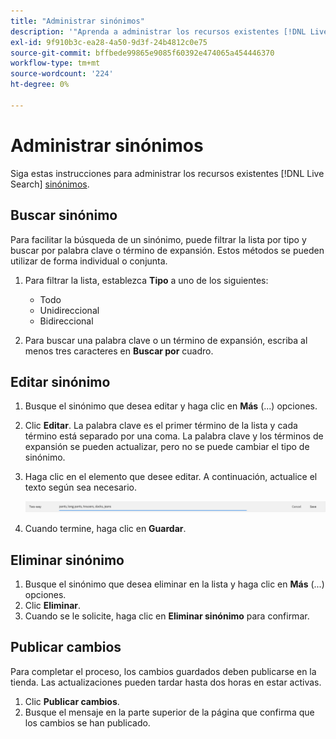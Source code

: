 ```yaml
---
title: "Administrar sinónimos"
description: '"Aprenda a administrar los recursos existentes [!DNL Live Search] sinónimos".'
exl-id: 9f910b3c-ea28-4a50-9d3f-24b4812c0e75
source-git-commit: bffbede99865e9085f60392e474065a454446370
workflow-type: tm+mt
source-wordcount: '224'
ht-degree: 0%

---
```


# Administrar sinónimos

Siga estas instrucciones para administrar los recursos existentes [!DNL Live Search] [sinónimos](synonyms.md).

## Buscar sinónimo

Para facilitar la búsqueda de un sinónimo, puede filtrar la lista por tipo y buscar por palabra clave o término de expansión.  Estos métodos se pueden utilizar de forma individual o conjunta.

1. Para filtrar la lista, establezca **Tipo** a uno de los siguientes:

   * Todo
   * Unidireccional
   * Bidireccional

1. Para buscar una palabra clave o un término de expansión, escriba al menos tres caracteres en **Buscar por** cuadro.

## Editar sinónimo

1. Busque el sinónimo que desea editar y haga clic en **Más** (...) opciones.

1. Clic **Editar**.
La palabra clave es el primer término de la lista y cada término está separado por una coma. La palabra clave y los términos de expansión se pueden actualizar, pero no se puede cambiar el tipo de sinónimo.
1. Haga clic en el elemento que desee editar. A continuación, actualice el texto según sea necesario.

   ![editar sinónimo bidireccional](assets/synonym-two-way-edit.png)

1. Cuando termine, haga clic en **Guardar**.

## Eliminar sinónimo

1. Busque el sinónimo que desea eliminar en la lista y haga clic en **Más** (...) opciones.
1. Clic **Eliminar**.
1. Cuando se le solicite, haga clic en **Eliminar sinónimo** para confirmar.

## Publicar cambios

Para completar el proceso, los cambios guardados deben publicarse en la tienda. Las actualizaciones pueden tardar hasta dos horas en estar activas.

1. Clic **Publicar cambios**.
1. Busque el mensaje en la parte superior de la página que confirma que los cambios se han publicado.
